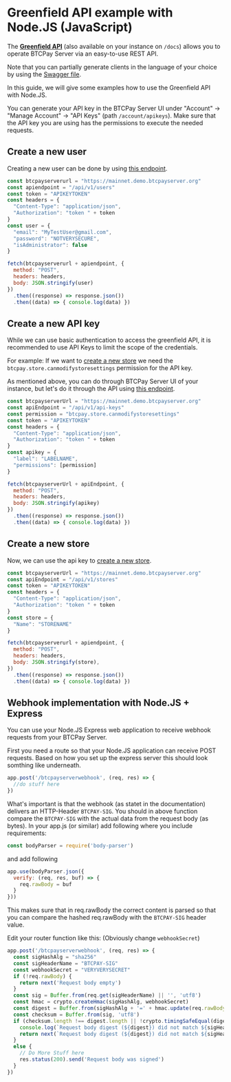 # Greenfield API example with Node.JS (JavaScript)

The **[Greenfield API](https://docs.btcpayserver.org/API/Greenfield/v1/)** (also available on your instance on `/docs`) allows you to operate BTCPay Server via an easy-to-use REST API.

Note that you can partially generate clients in the language of your choice by using the [Swagger file](https://docs.btcpayserver.org/API/Greenfield/v1/swagger.json).

In this guide, we will give some examples how to use the Greenfield API with Node.JS.

You can generate your API key in the BTCPay Server UI under "Account" -> "Manage Account" -> "API Keys" (path `/account/apikeys`). Make sure that the API key you are using has the permissions to execute the needed requests.

## Create a new user

Creating a new user can be done by using [this endpoint](https://docs.btcpayserver.org/API/Greenfield/v1/#operation/Users_CreateUser).

```js
const btcpayserverurl = "https://mainnet.demo.btcpayserver.org"
const apiendpoint = "/api/v1/users"
const token = "APIKEYTOKEN"
const headers = {
  "Content-Type": "application/json",
  "Authorization": "token " + token
}
const user = {
  "email": "MyTestUser@gmail.com",
  "password": "NOTVERYSECURE",
  "isAdministrator": false
}

fetch(btcpayserverurl + apiendpoint, {
  method: "POST",
  headers: headers,
  body: JSON.stringify(user)
})
  .then((response) => response.json())
  .then((data) => { console.log(data) })
```

## Create a new API key

While we can use basic authentication to access the greenfield API, it is recommended to use API Keys to limit the scope of the credentials.

For example: If we want to [create a new store](https://docs.btcpayserver.org/API/Greenfield/v1/#operation/Stores_CreateStore) we need the `btcpay.store.canmodifystoresettings` permission for the API key.

As mentioned above, you can do through BTCPay Server UI of your instance, but let's do it through the API using [this endpoint](https://docs.btcpayserver.org/API/Greenfield/v1/#operation/ApiKeys_CreateApiKey).

```js
const btcpayserverUrl = "https://mainnet.demo.btcpayserver.org"
const apiEndpoint = "/api/v1/api-keys"
const permission = "btcpay.store.canmodifystoresettings"
const token = "APIKEYTOKEN"
const headers = {
  "Content-Type": "application/json",
  "Authorization": "token " + token
}
const apikey = {
  "label": "LABELNAME",
  "permissions": [permission]
}

fetch(btcpayserverUrl + apiEndpoint, {
  method: "POST",
  headers: headers,
  body: JSON.stringify(apikey)
})
  .then((response) => response.json())
  .then((data) => { console.log(data) })
```

## Create a new store

Now, we can use the api key to [create a new store](https://docs.btcpayserver.org/API/Greenfield/v1/#operation/Stores_CreateStore).

```js
const btcpayserverUrl = "https://mainnet.demo.btcpayserver.org"
const apiEndpoint = "/api/v1/stores"
const token = "APIKEYTOKEN"
const headers = {
  "Content-Type": "application/json",
  "Authorization": "token " + token
}
const store = {
  "Name": "STORENAME"
}

fetch(btcpayserverurl + apiendpoint, {
  method: "POST",
  headers: headers,
  body: JSON.stringify(store),
})
  .then((response) => response.json())
  .then((data) => { console.log(data) })
```

## Webhook implementation with Node.JS + Express

You can use your Node.JS Express web application to receive webhook requests from your BTCPay Server.

First you need a route so that your Node.JS application can receive POST requests.
Based on how you set up the express server this should look somthing like underneath.

```js
app.post('/btcpayserverwebhook', (req, res) => {
  //do stuff here
})
```

What's important is that the webhook (as statet in the documentation) delivers an HTTP-Header `BTCPAY-SIG`.
You should in above function compare the `BTCPAY-SIG` with the actual data from the request body (as bytes).
In your app.js (or similar) add following where you include requirements:

```js
const bodyParser = require('body-parser')
```

and add following

```js
app.use(bodyParser.json({
  verify: (req, res, buf) => {
    req.rawBody = buf
  }
}))
```

This makes sure that in req.rawBody the correct content is parsed so that you can compare the hashed req.rawBody with the `BTCPAY-SIG` header value.

Edit your router function like this: (Obviously change `webhookSecret`)

```js
app.post('/btcpayserverwebhook', (req, res) => {
  const sigHashAlg = "sha256"
  const sigHeaderName = "BTCPAY-SIG"
  const webhookSecret = "VERYVERYSECRET"
  if (!req.rawBody) {
    return next('Request body empty')
  }
  const sig = Buffer.from(req.get(sigHeaderName) || '', 'utf8')
  const hmac = crypto.createHmac(sigHashAlg, webhookSecret)
  const digest = Buffer.from(sigHashAlg + '=' + hmac.update(req.rawBody).digest('hex'), 'utf8')
  const checksum = Buffer.from(sig, 'utf8')
  if (checksum.length !== digest.length || !crypto.timingSafeEqual(digest, checksum)) {
    console.log(`Request body digest (${digest}) did not match ${sigHeaderName} (${checksum})`)
    return next(`Request body digest (${digest}) did not match ${sigHeaderName} (${checksum})`)
  }
  else {
    // Do More Stuff here
    res.status(200).send('Request body was signed')
  }
})
```
